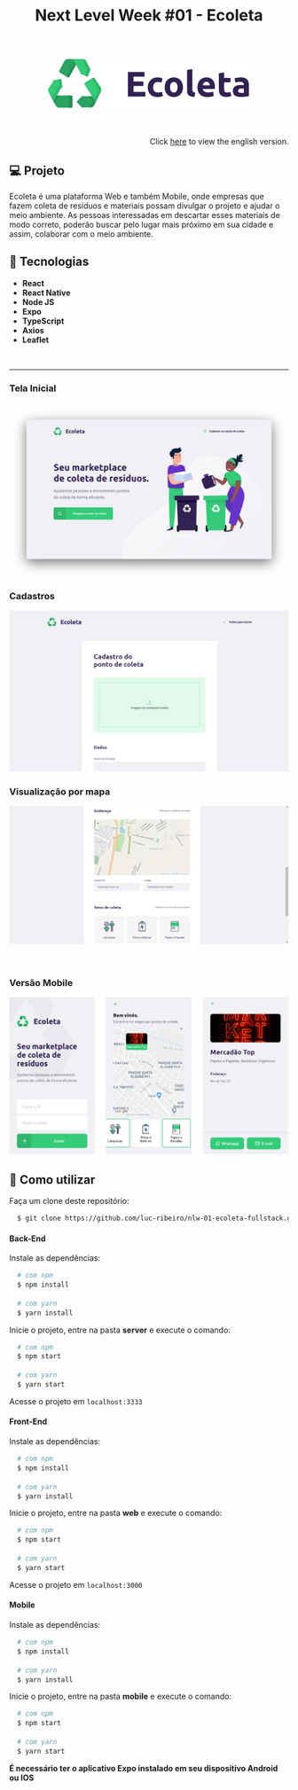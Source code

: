 <h1 align="center">
Next Level Week #01 - Ecoleta
<br>
<br>

  ![Ecoleta](https://github.com/luc-ribeiro/nlw-01-Ecoleta/blob/master/design/logo.png?raw=true)
</h1>
<br>

<div align="right">
  Click <a href="https://github.com/luc-ribeiro/nlw-01-ecoleta-fullstack/blob/master/README.md">here</a> to view the english version.
</div>

## 💻 Projeto
Ecoleta é uma plataforma Web e também Mobile, onde empresas que fazem coleta de resíduos e materiais possam
divulgar o projeto e ajudar o meio ambiente.
As pessoas interessadas em descartar esses materiais de modo correto, poderão buscar pelo lugar mais próximo em sua cidade
e assim, colaborar com o meio ambiente.

## 🚀 Tecnologias

- **React**
- **React Native** 
- **Node JS**
- **Expo**
- **TypeScript**
- **Axios**
- **Leaflet**

<br>
<hr>

### Tela Inicial
![Ecoleta](https://github.com/luc-ribeiro/nlw-01-Ecoleta/blob/master/design/tela0.png?raw=true)
<br>

### Cadastros
![Ecoleta](https://github.com/luc-ribeiro/nlw-01-Ecoleta/blob/master/design/tela1.png?raw=true)
<br>

### Visualização por mapa
![Ecoleta](https://github.com/luc-ribeiro/nlw-01-Ecoleta/blob/master/design/tela2.png?raw=true)
<br>
<br>
<br>

### Versão Mobile
![Ecoleta](https://github.com/luc-ribeiro/nlw-01-Ecoleta/blob/master/design/mobile.png?raw=true)
<br>

## :page_facing_up: Como utilizar

Faça um clone deste repositório:

```sh
  $ git clone https://github.com/luc-ribeiro/nlw-01-ecoleta-fullstack.git
```

#### Back-End

Instale as dependências:

```sh
  # com npm
  $ npm install

  # com yarn
  $ yarn install
```

Inicie o projeto, entre na pasta **server** e execute o comando:

```sh
  # com npm
  $ npm start

  # com yarn
  $ yarn start
```

Acesse o projeto em `localhost:3333`

#### Front-End

Instale as dependências:

```sh
  # com npm
  $ npm install

  # com yarn
  $ yarn install
```

Inicie o projeto, entre na pasta **web** e execute o comando:

```sh
  # com npm
  $ npm start

  # com yarn
  $ yarn start
```

Acesse o projeto em `localhost:3000`

#### Mobile

Instale as dependências:

```sh
  # com npm
  $ npm install

  # com yarn
  $ yarn install
```

Inicie o projeto, entre na pasta **mobile** e execute o comando:

```sh
  # com npm
  $ npm start

  # com yarn
  $ yarn start
```

**É necessário ter o aplicativo Expo instalado em seu dispositivo Android ou IOS**
